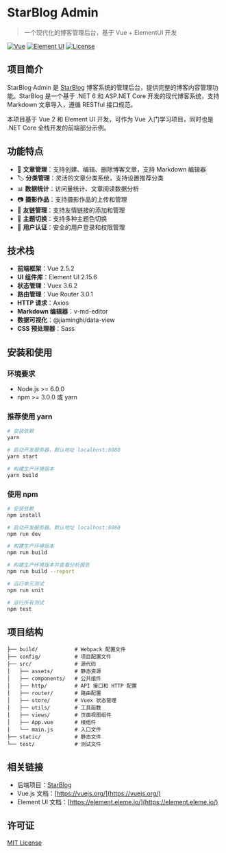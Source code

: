 # StarBlog Admin

> 一个现代化的博客管理后台，基于 Vue + ElementUI 开发

[![Vue](https://img.shields.io/badge/Vue-2.5.2-brightgreen.svg)](https://vuejs.org/)
[![Element UI](https://img.shields.io/badge/Element_UI-2.15.6-blue.svg)](https://element.eleme.io/)
[![License](https://img.shields.io/badge/License-MIT-yellow.svg)](LICENSE)

## 项目简介

StarBlog Admin 是 [StarBlog](https://github.com/Deali-Axy/StarBlog) 博客系统的管理后台，提供完整的博客内容管理功能。StarBlog 是一个基于 .NET 6 和 ASP.NET Core 开发的现代博客系统，支持 Markdown 文章导入，遵循 RESTful 接口规范。

本项目基于 Vue 2 和 Element UI 开发，可作为 Vue 入门学习项目，同时也是 .NET Core 全栈开发的前端部分示例。

## 功能特点

- 📝 **文章管理**：支持创建、编辑、删除博客文章，支持 Markdown 编辑器
- 🏷️ **分类管理**：灵活的文章分类系统，支持设置推荐分类
- 📊 **数据统计**：访问量统计、文章阅读数据分析
- 📷 **摄影作品**：支持摄影作品的上传和管理
- 🔗 **友链管理**：支持友情链接的添加和管理
- 🎨 **主题切换**：支持多种主题色切换
- 🔐 **用户认证**：安全的用户登录和权限管理

## 技术栈

- **前端框架**：Vue 2.5.2
- **UI 组件库**：Element UI 2.15.6
- **状态管理**：Vuex 3.6.2
- **路由管理**：Vue Router 3.0.1
- **HTTP 请求**：Axios
- **Markdown 编辑器**：v-md-editor
- **数据可视化**：@jiaminghi/data-view
- **CSS 预处理器**：Sass

## 安装和使用

### 环境要求

- Node.js >= 6.0.0
- npm >= 3.0.0 或 yarn

### 推荐使用 yarn

```bash
# 安装依赖
yarn

# 启动开发服务器，默认地址 localhost:8080
yarn start

# 构建生产环境版本
yarn build
```

### 使用 npm

```bash
# 安装依赖
npm install

# 启动开发服务器，默认地址 localhost:8080
npm run dev

# 构建生产环境版本
npm run build

# 构建生产环境版本并查看分析报告
npm run build --report

# 运行单元测试
npm run unit

# 运行所有测试
npm test
```

## 项目结构

```
├── build/            # Webpack 配置文件
├── config/           # 项目配置文件
├── src/              # 源代码
│   ├── assets/       # 静态资源
│   ├── components/   # 公共组件
│   ├── http/         # API 接口和 HTTP 配置
│   ├── router/       # 路由配置
│   ├── store/        # Vuex 状态管理
│   ├── utils/        # 工具函数
│   ├── views/        # 页面视图组件
│   ├── App.vue       # 根组件
│   └── main.js       # 入口文件
├── static/           # 静态文件
└── test/             # 测试文件
```

## 相关链接

- 后端项目：[StarBlog](https://github.com/Deali-Axy/StarBlog)
- Vue.js 文档：[https://vuejs.org/](https://vuejs.org/)
- Element UI 文档：[https://element.eleme.io/](https://element.eleme.io/)

## 许可证

[MIT License](LICENSE)
